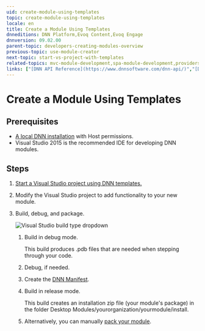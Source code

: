 ```yaml
---
uid: create-module-using-templates
topic: create-module-using-templates
locale: en
title: Create a Module Using Templates
dnneditions: DNN Platform,Evoq Content,Evoq Engage
dnnversion: 09.02.00
parent-topic: developers-creating-modules-overview
previous-topic: use-module-creator
next-topic: start-vs-project-with-templates
related-topics: mvc-module-development,spa-module-development,providers
links: ["[DNN API Reference](https://www.dnnsoftware.com/dnn-api/)","[DNN Wiki: Module Development](https://www.dnnsoftware.com/wiki/module-development)","[DNN Community Blog: Module Development series by Clinton Patterson](https://www.dnnsoftware.com/community-blog/cid/155064/module-development-for-non-developers-skinners-dnn-beginners--blog-series-intro)","[Using the new Module Development Templates for DotNetNuke 7 by Chris Hammond](https://www.chrishammond.com/blog/itemid/2616/using-the-new-module-development-templates-for-dot)"]
---
```


# Create a Module Using Templates

## Prerequisites

*   [A local DNN installation](xref:set-up-dnn) with Host permissions.
*   Visual Studio 2015 is the recommended IDE for developing DNN modules.

## Steps

1.  [Start a Visual Studio project using DNN templates.](xref:start-vs-project-with-templates)
2.  Modify the Visual Studio project to add functionality to your new module.
3.  Build, debug, and package.



    ![Visual Studio build type dropdown](/images/scr-VS2015DebugReleaseBuildOptions.png)



    1.  Build in debug mode.

        This build produces .pdb files that are needed when stepping through your code.

    2.  Debug, if needed.
    3.  Create the [DNN Manifest](xref:dnn-manifest-schema).
    4.  Build in release mode.

        This build creates an installation zip file (your module's package) in the folder Desktop Modules/yourorganization/yourmodule/install.

    5.  Alternatively, you can manually [pack your module](xref:developers-pack-extension).
